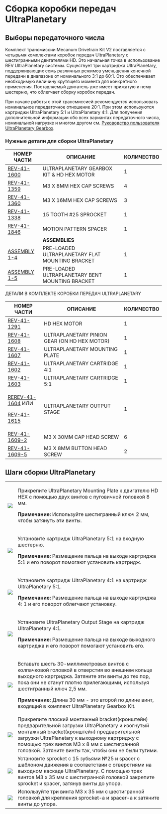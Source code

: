 # Сборка коробки передач UltraPlanetary

## Выборы передаточного числа

Комплект трансмиссии Mecanum Drivetrain Kit V2 поставляется с четырьмя комплектами коробок передач UltraPlanetary с шестигранными двигателями HD. Это начальная точка в использование REV UltraPlanetary системы. Существует три картриджа UltraPlanetary, поддерживающих семь различных режимов уменьшения конечной передачи в диапазоне от номинального 3:1 до 60:1. Это обеспечивает необходимую величину крутящего момента для конкретного применения. Поставляемый двигатель уже имеет прижатую к нему шестерню, что облегчает сборку коробок передач.&#x20;

При начале работы с этой трансмиссией рекомендуется использовать номинальное передаточное отношение 20:1. При этом используются картриджи UltraPlanetary 5:1 и UltraPlanetary 4:1. Для получения дополнительной информации обо всех вариантах передаточного числа, номинальной нагрузке и многом другом см. [Руководство пользователя UltraPlanetary Gearbox](https://docs.revrobotics.com/ultraplanetary/).

### Нужные детали для сборки UltraPlanetary

| **НОМЕР ЧАСТИ**                                         | **ОПИСАНИЕ**                                    | **КОЛИЧЕСТВО** |
| ------------------------------------------------------- | ----------------------------------------------- | -------------- |
| [REV-41-1600](https://www.revrobotics.com/rev-41-1600/) | ULTRAPLANETARY GEARBOX KIT & HD HEX MOTOR       | 1              |
| [REV-41-1359](https://www.revrobotics.com/rev-41-1359/) | M3 X 8MM HEX CAP SCREWS                         | 4              |
| [REV-41-1360](https://www.revrobotics.com/rev-41-1360/) | M3 X 16MM HEX CAP SCREWS                        | 3              |
| [REV-41-1338](https://www.revrobotics.com/rev-41-1338/) | 15 TOOTH #25 SPROCKET                           | 1              |
| [REV-41-1846](https://www.revrobotics.com/rev-45-1883/) | MOTION PATTERN SPACER                           | 1              |
|                                                         | **ASSEMBLIES**                                  |                |
| [ASSEMBLY 1-4](broken-reference)                        | PRE-LOADED ULTRAPLANETARY FLAT MOUNTING BRACKET | 1              |
| [ASSEMBLY 1-5](broken-reference)                        | PRE-LOADED ULTRAPLANETARY BENT MOUNTING BRACKET | 1              |

ДЕТАЛИ В КОМПЛЕКТЕ КОРОБКИ ПЕРЕДАЧ  ULTRAPLANETARY

| **НОМЕР ЧАСТИ**                                                                                                                                                                                                 | **ОПИСАНИЕ**                                 | **КОЛИЧЕСТВО** |
| --------------------------------------------------------------------------------------------------------------------------------------------------------------------------------------------------------------- | -------------------------------------------- | -------------- |
| [REV-41-1291](https://www.revrobotics.com/rev-41-1600/)                                                                                                                                                         | HD HEX MOTOR                                 | 1              |
| [REV-41-1608](https://www.revrobotics.com/rev-41-1608/)                                                                                                                                                         | ULTRAPLANETARY PINION GEAR (ON HD HEX MOTOR) | 1              |
| [REV-41-1607](https://www.revrobotics.com/rev-41-1607/)                                                                                                                                                         | ULTRAPLANETARY MOUNTING PLATE                | 1              |
| [REV-41-1602](https://www.revrobotics.com/rev-41-1602/)                                                                                                                                                         | ULTRAPLANETARY CARTRIDGE 4:1                 | 1              |
| [REV-41-1603](https://www.revrobotics.com/rev-41-1603/)                                                                                                                                                         | ULTRAPLANETARY CARTRIDGE 5:1                 | 1              |
| <p><a href="https://www.revrobotics.com/rev-41-1604/">RE</a><a href="https://www.revrobotics.com/rev-41-1604/">REV-41-1604</a> ИЛИ</p><p><a href="https://www.revrobotics.com/rev-41-1615/">REV-41-1615</a></p> | ULTRAPLANETARY OUTPUT STAGE                  | 1              |
| [REV-41-1609-2](https://www.revrobotics.com/rev-41-1609/)                                                                                                                                                       | M3 X 30MM CAP HEAD SCREW                     | 6              |
| [REV-41-1609-5](https://www.revrobotics.com/rev-41-1609/)                                                                                                                                                       | M3 X 8MM BUTTON HEAD SCREW                   | 2              |

## Шаги сборки UltraPlanetary

|                                                                                                                                                                                                                                                             |                                                                                                                                                                                                                                                                                                                                                                   |
| ----------------------------------------------------------------------------------------------------------------------------------------------------------------------------------------------------------------------------------------------------------- | ----------------------------------------------------------------------------------------------------------------------------------------------------------------------------------------------------------------------------------------------------------------------------------------------------------------------------------------------------------------- |
| ![](https://2589213514-files.gitbook.io/\~/files/v0/b/gitbook-legacy-files/o/assets%2F-M5yw0n8IneF5-9ybLjT%2F-MCSAQTYzOdjYph0Laa1%2F-MCTVKz\_kYvMu4RvdOmm%2FUP-2cart\_Input%20Mounting%20Screws.svg?alt=media\&token=1d4a5aea-21cf-49aa-8e9d-3434dcb4a620)  | <p>Прикрепите UltraPlanetary Mounting Plate к двигателю HD HEX с помощью двух винтов с пуговичной головкой 8 мм.</p><p></p><p><strong>Примечание:</strong> Используйте шестигранный ключ 2 мм, чтобы затянуть эти винты.</p>                                                                                                                                      |
| ![](https://2589213514-files.gitbook.io/\~/files/v0/b/gitbook-legacy-files/o/assets%2F-M5yw0n8IneF5-9ybLjT%2F-MENnrOQpKKk1c6QdvJd%2F-METrmbtPN6NOMZgHSwL%2FUP-2cart\_1st%20Cartridge%20Placement.svg?alt=media\&token=154ae122-4b25-425a-8517-09730fc2ec2e) | <p>Установите картридж UltraPlanetary 5:1 на входную шестерню.</p><p></p><p><strong>Примечание:</strong> Размещение пальца на выходе картриджа 5:1 и его поворот помогают установить картридж.</p>                                                                                                                                                                |
| ![](https://2589213514-files.gitbook.io/\~/files/v0/b/gitbook-legacy-files/o/assets%2F-M5yw0n8IneF5-9ybLjT%2F-MENnrOQpKKk1c6QdvJd%2F-METrphYTwuxXLxA5iNF%2FUP-2cart\_2nd%20Cartridge%20Placement.svg?alt=media\&token=c0173967-225d-4155-9966-2d68e35544f1) | <p>Установите картридж UltraPlanetary 4:1 на картридж UltraPlanetary 5:1.</p><p></p><p><strong>Примечание:</strong> Размещение пальца на выходе картриджа 4: 1 и его поворот облегчают установку.</p>                                                                                                                                                             |
| ![](https://2589213514-files.gitbook.io/\~/files/v0/b/gitbook-legacy-files/o/assets%2F-M5yw0n8IneF5-9ybLjT%2F-MENnrOQpKKk1c6QdvJd%2F-METrtGXipWDtXFhLltF%2FUP-2cart\_Output%20Placement.svg?alt=media\&token=6fd80f56-6da9-4bd7-b263-642fd95d2213)          | <p>Установите UltraPlanetary Output Stage на картридж UltraPlanetary 4:1.</p><p></p><p><strong>Примечание:</strong> Размещение пальца на выходе выходного картриджа и его поворот помогают установить его.</p>                                                                                                                                                    |
| ![](https://2589213514-files.gitbook.io/\~/files/v0/b/gitbook-legacy-files/o/assets%2F-M5yw0n8IneF5-9ybLjT%2F-MENnrOQpKKk1c6QdvJd%2F-METrzim2QgGycGIcMsA%2FUP-2cart\_Adding%20Screws.svg?alt=media\&token=e231ee90-7720-426a-bfdb-7488a7365ffc)             | <p>Вставьте шесть 30-миллиметровых винтов с колпачковой головкой в отверстия во внешнем кольце выходного картриджа. Затяните эти винты до тех пор, пока они не станут плотно прилегающими, используя шестигранный ключ 2,5 мм.<br></p><p><strong>Примечание:</strong> Длина 30 мм - это второй по длине винт, входящий в комплект UltraPlanetary Gearbox Kit.</p> |
| ![](https://2589213514-files.gitbook.io/\~/files/v0/b/gitbook-legacy-files/o/assets%2F-M5yw0n8IneF5-9ybLjT%2F-MIKNsVGc\_5g6zjfCBni%2F-MILH0BTNbaFN0AbXtP\_%2FACD\_MA%20-%20Add%20Bracket.svg?alt=media\&token=d653acf6-8003-4505-9b32-1021fff02e32)         | Прикрепите плоский монтажный bracket(кронштейн) предварительной загрузки UltraPlanetary и изогнутый монтажный bracket(кронштейн) предварительной загрузки UltraPlanetary к выходному картриджу с помощью трех винтов M3 x 8 мм с шестигранной головкой. Затяните винты так, чтобы они не были тугими.                                                             |
| ![](https://2589213514-files.gitbook.io/\~/files/v0/b/gitbook-legacy-files/o/assets%2F-M5yw0n8IneF5-9ybLjT%2F-MMWAD\_BnINYt6Q\_-Sk3%2F-MMWC6\_BF9zaXznWi5qJ%2FACD\_MA%20-%20Add%20Sprocket.svg?alt=media\&token=4cef41c1-b6ee-4993-a494-051868840fbf)       | Установите sprocket с 15 зубьями №25 и spacer с шаблоном движения в соответствии с отверстиями на выходном каскаде UltraPlanetary. С помощью трех винтов M3 x 35 мм с шестигранной головкой закрепите sprocket и spacer, затянув винты до упора.                                                                                                                  |
| ![](https://2589213514-files.gitbook.io/\~/files/v0/b/gitbook-legacy-files/o/assets%2F-M5yw0n8IneF5-9ybLjT%2F-MMWAD\_BnINYt6Q\_-Sk3%2F-MMWD5xUMRnYkHp6ndnl%2FACD\_MA%20-%20Complete.svg?alt=media\&token=ef469e28-706f-43aa-ba90-2b49a308853d)              | Используйте три винта M3 x 35 мм с шестигранной головкой для крепления sprocket-a и spacer-a к затяните винты до упора.                                                                                                                                                                                                                                           |
